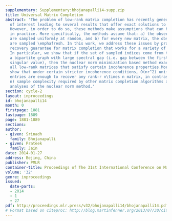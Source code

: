 ```yaml
---
supplementary: Supplementary:bhojanapalli14-supp.zip
title: Universal Matrix Completion
abstract: 'The problem of low-rank matrix completion has recently generated a lot
  of interest leading to several results that offer exact solutions to the problem.
  However, in order to do so, these methods make assumptions that can be quite restrictive
  in practice. More specifically, the methods assume that: a) the observed indices
  are sampled uniformly at random, and b) for every new matrix, the observed indices
  are sampled \emphafresh. In this work, we address these issues by providing a universal
  recovery guarantee for matrix completion that works for a variety of sampling schemes.
  In particular, we show that if the set of sampled indices come from the edges of
  a bipartite graph with large spectral gap (i.e. gap between the first and the second
  singular value), then the nuclear norm minimization based method exactly recovers
  all low-rank matrices that satisfy certain incoherence properties.Moreover, we also
  show that under certain stricter incoherence conditions, O(nr^2) uniformly sampled
  entries are enough to recover any rank-r n\times n matrix, in contrast to the O(nr\log
  n) sample complexity required by other matrix completion algorithms as well as existing
  analyses of the nuclear norm method.'
section: cycle-2
layout: inproceedings
id: bhojanapalli14
month: 0
firstpage: 1881
lastpage: 1889
page: 1881-1889
sections: 
author:
- given: Srinadh
  family: Bhojanapalli
- given: Prateek
  family: Jain
date: 2014-01-27
address: Bejing, China
publisher: PMLR
container-title: Proceedings of The 31st International Conference on Machine Learning
volume: '32'
genre: inproceedings
issued:
  date-parts:
  - 2014
  - 1
  - 27
pdf: http://proceedings.mlr.press/v32/bhojanapalli14/bhojanapalli14.pdf
# Format based on citeproc: http://blog.martinfenner.org/2013/07/30/citeproc-yaml-for-bibliographies/
---
```

